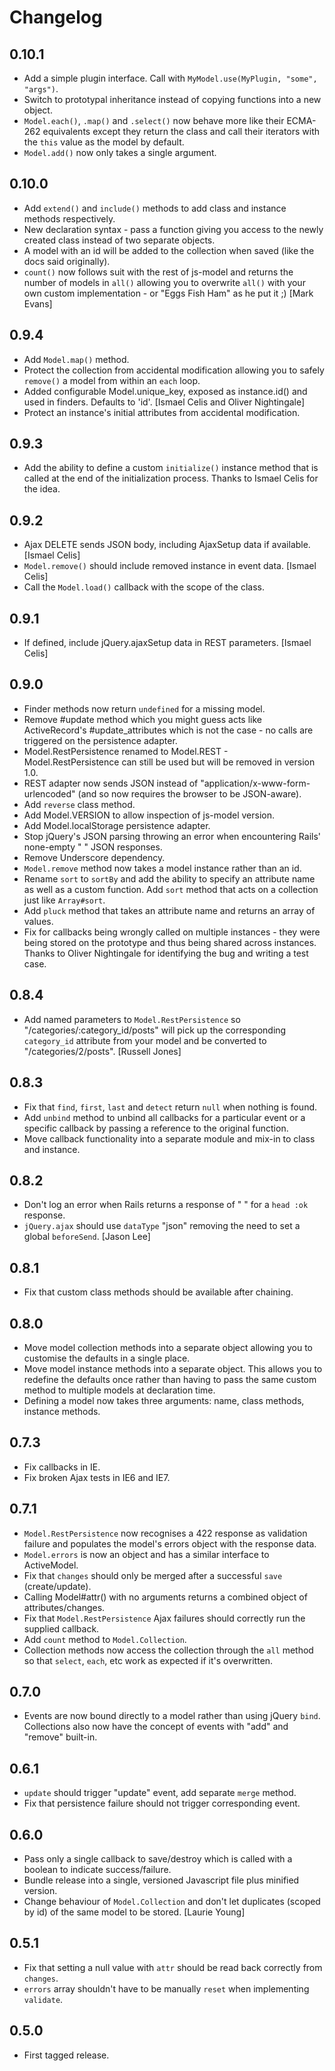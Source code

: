 # Changelog

## 0.10.1

 * Add a simple plugin interface. Call with `MyModel.use(MyPlugin, "some", "args")`.
 * Switch to prototypal inheritance instead of copying functions into a new object.
 * `Model.each()`, `.map()` and `.select()` now behave more like their ECMA-262 equivalents except they return the class and call their iterators with the `this` value as the model by default.
 * `Model.add()` now only takes a single argument.

## 0.10.0

 * Add `extend()` and `include()` methods to add class and instance methods respectively.
 * New declaration syntax - pass a function giving you access to the newly created class instead of two separate objects.
 * A model with an id will be added to the collection when saved (like the docs said originally).
 * `count()` now follows suit with the rest of js-model and returns the number of models in `all()` allowing you to overwrite `all()` with your own custom implementation - or "Eggs Fish Ham" as he put it ;) [Mark Evans]

## 0.9.4

 * Add `Model.map()` method.
 * Protect the collection from accidental modification allowing you to safely `remove()` a model from within an `each` loop.
 * Added configurable Model.unique_key, exposed as instance.id() and used in finders. Defaults to 'id'. [Ismael Celis and Oliver Nightingale]
 * Protect an instance's initial attributes from accidental modification.

## 0.9.3

* Add the ability to define a custom `initialize()` instance method that is called at the end of the initialization process. Thanks to Ismael Celis for the idea.

## 0.9.2

* Ajax DELETE sends JSON body, including AjaxSetup data if available. [Ismael Celis]
* `Model.remove()` should include removed instance in event data. [Ismael Celis]
* Call the `Model.load()` callback with the scope of the class.

## 0.9.1

* If defined, include jQuery.ajaxSetup data in REST parameters. [Ismael Celis]

## 0.9.0

* Finder methods now return `undefined` for a missing model.
* Remove #update method which you might guess acts like ActiveRecord's #update_attributes which is not the case - no calls are triggered on the persistence adapter.
* Model.RestPersistence renamed to Model.REST - Model.RestPersistence can still be used but will be removed in version 1.0.
* REST adapter now sends JSON instead of "application/x-www-form-urlencoded" (and so now requires the browser to be JSON-aware).
* Add `reverse` class method.
* Add Model.VERSION to allow inspection of js-model version.
* Add Model.localStorage persistence adapter.
* Stop jQuery's JSON parsing throwing an error when encountering Rails' none-empty " " JSON responses.
* Remove Underscore dependency.
* `Model.remove` method now takes a model instance rather than an id.
* Rename `sort` to `sortBy` and add the ability to specify an attribute name as well as a custom function. Add `sort` method that acts on a collection just like `Array#sort`.
* Add `pluck` method that takes an attribute name and returns an array of values.
* Fix for callbacks being wrongly called on multiple instances - they were being stored on the prototype and thus being shared across instances. Thanks to Oliver Nightingale for identifying the bug and writing a test case.

## 0.8.4

* Add named parameters to `Model.RestPersistence` so "/categories/:category_id/posts" will pick up the corresponding `category_id` attribute from your model and be converted to "/categories/2/posts". [Russell Jones]

## 0.8.3

* Fix that `find`, `first`, `last` and `detect` return `null` when nothing is found.
* Add `unbind` method to unbind all callbacks for a particular event or a specific callback by passing a reference to the original function.
* Move callback functionality into a separate module and mix-in to class and instance.

## 0.8.2

* Don't log an error when Rails returns a response of " " for a `head :ok` response.
* `jQuery.ajax` should use `dataType` "json" removing the need to set a global `beforeSend`. [Jason Lee]

## 0.8.1

* Fix that custom class methods should be available after chaining.

## 0.8.0

* Move model collection methods into a separate object allowing you to customise the defaults in a single place.
* Move model instance methods into a separate object. This allows you to redefine the defaults once rather than having to pass the same custom method to multiple models at declaration time.
* Defining a model now takes three arguments: name, class methods, instance methods.

## 0.7.3

* Fix callbacks in IE.
* Fix broken Ajax tests in IE6 and IE7.

## 0.7.1

* `Model.RestPersistence` now recognises a 422 response as validation failure and populates the model's errors object with the response data.
* `Model.errors` is now an object and has a similar interface to ActiveModel.
* Fix that `changes` should only be merged after a successful `save` (create/update).
* Calling Model#attr() with no arguments returns a combined object of attributes/changes.
* Fix that `Model.RestPersistence` Ajax failures should correctly run the supplied callback.
* Add `count` method to `Model.Collection`.
* Collection methods now access the collection through the `all` method so that `select`, `each`, etc work as expected if it's overwritten.

## 0.7.0

* Events are now bound directly to a model rather than using jQuery `bind`. Collections also now have the concept of events with "add" and "remove" built-in.

## 0.6.1

* `update` should trigger "update" event, add separate `merge` method.
* Fix that persistence failure should not trigger corresponding event.

## 0.6.0

* Pass only a single callback to save/destroy which is called with a boolean to indicate success/failure.
* Bundle release into a single, versioned Javascript file plus minified version.
* Change behaviour of `Model.Collection` and don't let duplicates (scoped by id) of the same model to be stored. [Laurie Young]

## 0.5.1

* Fix that setting a null value with `attr` should be read back correctly from `changes`.
* `errors` array shouldn't have to be manually `reset` when implementing `validate`.

## 0.5.0

* First tagged release.
